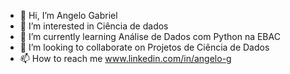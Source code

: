 - 👋 Hi, I’m  Angelo Gabriel
- 👀 I’m interested in Ciência de dados 
- 🌱 I’m currently learning  Análise de Dados com Python na EBAC
- 💞️ I’m looking to collaborate on  Projetos de Ciência de Dados
- 📫 How to reach me  www.linkedin.com/in/angelo-g

<!---
angelo612/angelo612 is a ✨ special ✨ repository because its `README.md` (this file) appears on your GitHub profile.
You can click the Preview link to take a look at your changes.
--->
